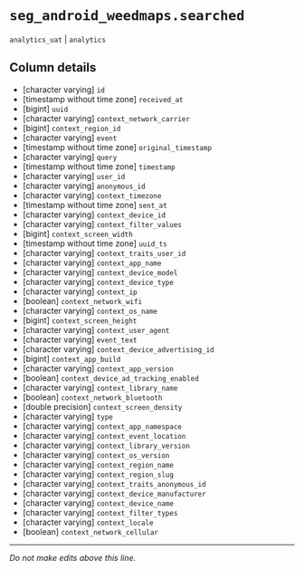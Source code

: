 # `seg_android_weedmaps.searched`
`analytics_uat` | `analytics`

## Column details
* [character varying] `id`
* [timestamp without time zone] `received_at`
* [bigint]    `uuid`
* [character varying] `context_network_carrier`
* [bigint]    `context_region_id`
* [character varying] `event`
* [timestamp without time zone] `original_timestamp`
* [character varying] `query`
* [timestamp without time zone] `timestamp`
* [character varying] `user_id`
* [character varying] `anonymous_id`
* [character varying] `context_timezone`
* [timestamp without time zone] `sent_at`
* [character varying] `context_device_id`
* [character varying] `context_filter_values`
* [bigint]    `context_screen_width`
* [timestamp without time zone] `uuid_ts`
* [character varying] `context_traits_user_id`
* [character varying] `context_app_name`
* [character varying] `context_device_model`
* [character varying] `context_device_type`
* [character varying] `context_ip`
* [boolean]   `context_network_wifi`
* [character varying] `context_os_name`
* [bigint]    `context_screen_height`
* [character varying] `context_user_agent`
* [character varying] `event_text`
* [character varying] `context_device_advertising_id`
* [bigint]    `context_app_build`
* [character varying] `context_app_version`
* [boolean]   `context_device_ad_tracking_enabled`
* [character varying] `context_library_name`
* [boolean]   `context_network_bluetooth`
* [double precision] `context_screen_density`
* [character varying] `type`
* [character varying] `context_app_namespace`
* [character varying] `context_event_location`
* [character varying] `context_library_version`
* [character varying] `context_os_version`
* [character varying] `context_region_name`
* [character varying] `context_region_slug`
* [character varying] `context_traits_anonymous_id`
* [character varying] `context_device_manufacturer`
* [character varying] `context_device_name`
* [character varying] `context_filter_types`
* [character varying] `context_locale`
* [boolean]   `context_network_cellular`

-------------------------------------------------------------------------------
*Do not make edits above this line.*
